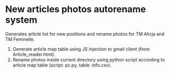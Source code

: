 # New articles photos autorename system

Generates article list for new positions and rename photos for TM Alicja and TM Feminelle.

1. Generate article map table using JS injection to gmail client (from Article_reader.html).
2. Rename photos inside current directory using python script according to article map table (script: pc.py, table: info.csv).
